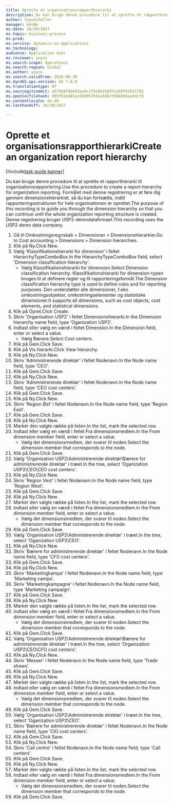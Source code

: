 ```yaml
--- 
title: Oprette et organisationsrapporthierarki
description: Du kan bruge denne procedure til at oprette et rapporthierarki til organisationsrapportering.
author: YuyuScheller
manager: AnnBe
ms.date: 10/30/2017
ms.topic: business-process
ms.prod: 
ms.service: dynamics-ax-applications
ms.technology: 
audience: Application User
ms.reviewer: yuyus
ms.search.scope: Operations
ms.search.region: Global
ms.author: yuyus
ms.search.validFrom: 2016-06-30
ms.dyn365.ops.version: AX 7.0.0
ms.translationtype: HT
ms.sourcegitcommit: e57db8f4b692aa9c27916625897e268f63031782
ms.openlocfilehash: 995f61bd82ac08d057b41a6db735b6695aa34c33
ms.contentlocale: da-dk
ms.lasthandoff: 10/30/2017

---
```

# <a name="create-an-organization-report-hierarchy"></a><span data-ttu-id="e8bd5-103">Oprette et organisationsrapporthierarki</span><span class="sxs-lookup"><span data-stu-id="e8bd5-103">Create an organization report hierarchy</span></span>

[!include[task guide banner](../../includes/task-guide-banner.md)]

<span data-ttu-id="e8bd5-104">Du kan bruge denne procedure til at oprette et rapporthierarki til organisationsrapportering.</span><span class="sxs-lookup"><span data-stu-id="e8bd5-104">Use this procedure to create a report hierarchy for organization reporting.</span></span> <span data-ttu-id="e8bd5-105">Formålet med denne registrering er at føre dig gennem dimensionshierarkiet, så du kan fortsætte, indtil rapporteringsstrukturen for hele organisationen er oprettet.</span><span class="sxs-lookup"><span data-stu-id="e8bd5-105">The purpose of this recording is to guide you through the dimension hierarchy so that you can continue until the whole organization reporting structure is created.</span></span> <span data-ttu-id="e8bd5-106">Denne registrering bruger USP2-demodatafirmaet.</span><span class="sxs-lookup"><span data-stu-id="e8bd5-106">This recording uses the USP2 demo data company.</span></span>

1. <span data-ttu-id="e8bd5-107">Gå til Omkostningsregnskab > Dimensioner > Dimensionshierarkier.</span><span class="sxs-lookup"><span data-stu-id="e8bd5-107">Go to Cost accounting > Dimensions > Dimension hierarchies.</span></span>
2. <span data-ttu-id="e8bd5-108">Klik på Ny.</span><span class="sxs-lookup"><span data-stu-id="e8bd5-108">Click New.</span></span>
3. <span data-ttu-id="e8bd5-109">Vælg 'Klassifikationshierarki for dimension' i feltet HierarchyTypeComboBox.</span><span class="sxs-lookup"><span data-stu-id="e8bd5-109">In the HierarchyTypeComboBox field, select 'Dimension classification hierarchy'.</span></span>
    * <span data-ttu-id="e8bd5-110">Vælg Klassifikationshierarki for dimension.</span><span class="sxs-lookup"><span data-stu-id="e8bd5-110">Select Dimension classification hierarchy.</span></span> <span data-ttu-id="e8bd5-111">Klassifikationshierarki for dimension-typen bruges til at definere regler og til rapporteringsformål.</span><span class="sxs-lookup"><span data-stu-id="e8bd5-111">The Dimension classification hierarchy type is used to define rules and for reporting purposes.</span></span> <span data-ttu-id="e8bd5-112">Den understøtter alle dimensioner, f.eks. omkostningsobjekter, omkostningselementer og statistiske dimensioner.</span><span class="sxs-lookup"><span data-stu-id="e8bd5-112">It supports all dimensions, such as cost objects, cost elements, and statistical dimensions.</span></span>  
4. <span data-ttu-id="e8bd5-113">Klik på Opret.</span><span class="sxs-lookup"><span data-stu-id="e8bd5-113">Click Create.</span></span>
5. <span data-ttu-id="e8bd5-114">Skriv 'Organisation USP2' i feltet Dimensionshierarki.</span><span class="sxs-lookup"><span data-stu-id="e8bd5-114">In the Dimension hierarchy name field, type 'Oganization USP2'.</span></span>
6. <span data-ttu-id="e8bd5-115">Indtast eller vælg en værdi i feltet Dimension.</span><span class="sxs-lookup"><span data-stu-id="e8bd5-115">In the Dimension field, enter or select a value.</span></span>
    * <span data-ttu-id="e8bd5-116">Vælg Bærere.</span><span class="sxs-lookup"><span data-stu-id="e8bd5-116">Select Cost centers.</span></span>  
7. <span data-ttu-id="e8bd5-117">Klik på Gem.</span><span class="sxs-lookup"><span data-stu-id="e8bd5-117">Click Save.</span></span>
8. <span data-ttu-id="e8bd5-118">Klik på Vis hierarki.</span><span class="sxs-lookup"><span data-stu-id="e8bd5-118">Click View hierarchy.</span></span>
9. <span data-ttu-id="e8bd5-119">Klik på Ny.</span><span class="sxs-lookup"><span data-stu-id="e8bd5-119">Click New.</span></span>
10. <span data-ttu-id="e8bd5-120">Skriv 'Administrerende direktør' i feltet Nodenavn.</span><span class="sxs-lookup"><span data-stu-id="e8bd5-120">In the Node name field, type 'CEO'.</span></span>
11. <span data-ttu-id="e8bd5-121">Klik på Gem.</span><span class="sxs-lookup"><span data-stu-id="e8bd5-121">Click Save.</span></span>
12. <span data-ttu-id="e8bd5-122">Klik på Ny.</span><span class="sxs-lookup"><span data-stu-id="e8bd5-122">Click New.</span></span>
13. <span data-ttu-id="e8bd5-123">Skriv 'Administrerende direktør' i feltet Nodenavn.</span><span class="sxs-lookup"><span data-stu-id="e8bd5-123">In the Node name field, type 'CEO cost centers'.</span></span>
14. <span data-ttu-id="e8bd5-124">Klik på Gem.</span><span class="sxs-lookup"><span data-stu-id="e8bd5-124">Click Save.</span></span>
15. <span data-ttu-id="e8bd5-125">Klik på Ny.</span><span class="sxs-lookup"><span data-stu-id="e8bd5-125">Click New.</span></span>
16. <span data-ttu-id="e8bd5-126">Skriv 'Region Øst' i feltet Nodenavn.</span><span class="sxs-lookup"><span data-stu-id="e8bd5-126">In the Node name field, type 'Region East'.</span></span>
17. <span data-ttu-id="e8bd5-127">Klik på Gem.</span><span class="sxs-lookup"><span data-stu-id="e8bd5-127">Click Save.</span></span>
18. <span data-ttu-id="e8bd5-128">Klik på Ny.</span><span class="sxs-lookup"><span data-stu-id="e8bd5-128">Click New.</span></span>
19. <span data-ttu-id="e8bd5-129">Markér den valgte række på listen.</span><span class="sxs-lookup"><span data-stu-id="e8bd5-129">In the list, mark the selected row.</span></span>
20. <span data-ttu-id="e8bd5-130">Indtast eller vælg en værdi i feltet Fra dimensionsmedlem.</span><span class="sxs-lookup"><span data-stu-id="e8bd5-130">In the From dimension member field, enter or select a value.</span></span>
    * <span data-ttu-id="e8bd5-131">Vælg det dimensionsmedlem, der svarer til noden.</span><span class="sxs-lookup"><span data-stu-id="e8bd5-131">Select the dimension member that corresponds to the node.</span></span>  
21. <span data-ttu-id="e8bd5-132">Klik på Gem.</span><span class="sxs-lookup"><span data-stu-id="e8bd5-132">Click Save.</span></span>
22. <span data-ttu-id="e8bd5-133">Vælg 'Organisation USP2\Administrerende direktør\Bærere for administrerende direktør' i træet.</span><span class="sxs-lookup"><span data-stu-id="e8bd5-133">In the tree, select 'Oganization USP2\CEO\CEO cost centers'.</span></span>
23. <span data-ttu-id="e8bd5-134">Klik på Ny.</span><span class="sxs-lookup"><span data-stu-id="e8bd5-134">Click New.</span></span>
24. <span data-ttu-id="e8bd5-135">Skriv 'Region Vest' i feltet Nodenavn.</span><span class="sxs-lookup"><span data-stu-id="e8bd5-135">In the Node name field, type 'Region West'.</span></span>
25. <span data-ttu-id="e8bd5-136">Klik på Gem.</span><span class="sxs-lookup"><span data-stu-id="e8bd5-136">Click Save.</span></span>
26. <span data-ttu-id="e8bd5-137">Klik på Ny.</span><span class="sxs-lookup"><span data-stu-id="e8bd5-137">Click New.</span></span>
27. <span data-ttu-id="e8bd5-138">Markér den valgte række på listen.</span><span class="sxs-lookup"><span data-stu-id="e8bd5-138">In the list, mark the selected row.</span></span>
28. <span data-ttu-id="e8bd5-139">Indtast eller vælg en værdi i feltet Fra dimensionsmedlem.</span><span class="sxs-lookup"><span data-stu-id="e8bd5-139">In the From dimension member field, enter or select a value.</span></span>
    * <span data-ttu-id="e8bd5-140">Vælg det dimensionsmedlem, der svarer til noden.</span><span class="sxs-lookup"><span data-stu-id="e8bd5-140">Select the dimension member that corresponds to the node.</span></span>  
29. <span data-ttu-id="e8bd5-141">Klik på Gem.</span><span class="sxs-lookup"><span data-stu-id="e8bd5-141">Click Save.</span></span>
30. <span data-ttu-id="e8bd5-142">Vælg 'Organisation USP2\Administrerende direktør' i træet.</span><span class="sxs-lookup"><span data-stu-id="e8bd5-142">In the tree, select 'Oganization USP2\CEO'.</span></span>
31. <span data-ttu-id="e8bd5-143">Klik på Ny.</span><span class="sxs-lookup"><span data-stu-id="e8bd5-143">Click New.</span></span>
32. <span data-ttu-id="e8bd5-144">Skriv 'Bærere for administrerende direktør' i feltet Nodenavn.</span><span class="sxs-lookup"><span data-stu-id="e8bd5-144">In the Node name field, type 'CFO cost centers'.</span></span>
33. <span data-ttu-id="e8bd5-145">Klik på Gem.</span><span class="sxs-lookup"><span data-stu-id="e8bd5-145">Click Save.</span></span>
34. <span data-ttu-id="e8bd5-146">Klik på Ny.</span><span class="sxs-lookup"><span data-stu-id="e8bd5-146">Click New.</span></span>
35. <span data-ttu-id="e8bd5-147">Skriv 'Marketingkampa' i feltet Nodenavn.</span><span class="sxs-lookup"><span data-stu-id="e8bd5-147">In the Node name field, type 'Marketing campa'.</span></span>
36. <span data-ttu-id="e8bd5-148">Skriv 'Marketingkampagne' i feltet Nodenavn.</span><span class="sxs-lookup"><span data-stu-id="e8bd5-148">In the Node name field, type 'Marketing campaign'.</span></span>
37. <span data-ttu-id="e8bd5-149">Klik på Gem.</span><span class="sxs-lookup"><span data-stu-id="e8bd5-149">Click Save.</span></span>
38. <span data-ttu-id="e8bd5-150">Klik på Ny.</span><span class="sxs-lookup"><span data-stu-id="e8bd5-150">Click New.</span></span>
39. <span data-ttu-id="e8bd5-151">Markér den valgte række på listen.</span><span class="sxs-lookup"><span data-stu-id="e8bd5-151">In the list, mark the selected row.</span></span>
40. <span data-ttu-id="e8bd5-152">Indtast eller vælg en værdi i feltet Fra dimensionsmedlem.</span><span class="sxs-lookup"><span data-stu-id="e8bd5-152">In the From dimension member field, enter or select a value.</span></span>
    * <span data-ttu-id="e8bd5-153">Vælg det dimensionsmedlem, der svarer til noden.</span><span class="sxs-lookup"><span data-stu-id="e8bd5-153">Select the dimension member that corresponds to the node.</span></span>  
41. <span data-ttu-id="e8bd5-154">Klik på Gem.</span><span class="sxs-lookup"><span data-stu-id="e8bd5-154">Click Save.</span></span>
42. <span data-ttu-id="e8bd5-155">Vælg 'Organisation USP2\Administrerende direktør\Bærere for administrerende direktør' i træet.</span><span class="sxs-lookup"><span data-stu-id="e8bd5-155">In the tree, select 'Organization USP2\CEO\CFO cost centers'.</span></span>
43. <span data-ttu-id="e8bd5-156">Klik på Ny.</span><span class="sxs-lookup"><span data-stu-id="e8bd5-156">Click New.</span></span>
44. <span data-ttu-id="e8bd5-157">Skriv 'Messer' i feltet Nodenavn.</span><span class="sxs-lookup"><span data-stu-id="e8bd5-157">In the Node name field, type 'Trade shows'.</span></span>
45. <span data-ttu-id="e8bd5-158">Klik på Gem.</span><span class="sxs-lookup"><span data-stu-id="e8bd5-158">Click Save.</span></span>
46. <span data-ttu-id="e8bd5-159">Klik på Ny.</span><span class="sxs-lookup"><span data-stu-id="e8bd5-159">Click New.</span></span>
47. <span data-ttu-id="e8bd5-160">Markér den valgte række på listen.</span><span class="sxs-lookup"><span data-stu-id="e8bd5-160">In the list, mark the selected row.</span></span>
48. <span data-ttu-id="e8bd5-161">Indtast eller vælg en værdi i feltet Fra dimensionsmedlem.</span><span class="sxs-lookup"><span data-stu-id="e8bd5-161">In the From dimension member field, enter or select a value.</span></span>
    * <span data-ttu-id="e8bd5-162">Vælg det dimensionsmedlem, der svarer til noden.</span><span class="sxs-lookup"><span data-stu-id="e8bd5-162">Select the dimension member that corresponds to the node.</span></span>  
49. <span data-ttu-id="e8bd5-163">Klik på Gem.</span><span class="sxs-lookup"><span data-stu-id="e8bd5-163">Click Save.</span></span>
50. <span data-ttu-id="e8bd5-164">Vælg 'Organisation USP2\Administrerende direktør' i træet.</span><span class="sxs-lookup"><span data-stu-id="e8bd5-164">In the tree, select 'Oganization USP2\CEO'.</span></span>
51. <span data-ttu-id="e8bd5-165">Skriv 'Bærere for administrerende direktør' i feltet Nodenavn.</span><span class="sxs-lookup"><span data-stu-id="e8bd5-165">In the Node name field, type 'CIO cost centers'.</span></span>
52. <span data-ttu-id="e8bd5-166">Klik på Gem.</span><span class="sxs-lookup"><span data-stu-id="e8bd5-166">Click Save.</span></span>
53. <span data-ttu-id="e8bd5-167">Klik på Ny.</span><span class="sxs-lookup"><span data-stu-id="e8bd5-167">Click New.</span></span>
54. <span data-ttu-id="e8bd5-168">Skriv 'Call centre' i feltet Nodenavn.</span><span class="sxs-lookup"><span data-stu-id="e8bd5-168">In the Node name field, type 'Call centers'.</span></span>
55. <span data-ttu-id="e8bd5-169">Klik på Gem.</span><span class="sxs-lookup"><span data-stu-id="e8bd5-169">Click Save.</span></span>
56. <span data-ttu-id="e8bd5-170">Klik på Ny.</span><span class="sxs-lookup"><span data-stu-id="e8bd5-170">Click New.</span></span>
57. <span data-ttu-id="e8bd5-171">Markér den valgte række på listen.</span><span class="sxs-lookup"><span data-stu-id="e8bd5-171">In the list, mark the selected row.</span></span>
58. <span data-ttu-id="e8bd5-172">Indtast eller vælg en værdi i feltet Fra dimensionsmedlem.</span><span class="sxs-lookup"><span data-stu-id="e8bd5-172">In the From dimension member field, enter or select a value.</span></span>
    * <span data-ttu-id="e8bd5-173">Vælg det dimensionsmedlem, der svarer til noden.</span><span class="sxs-lookup"><span data-stu-id="e8bd5-173">Select the dimension member that corresponds to the node.</span></span>  
59. <span data-ttu-id="e8bd5-174">Klik på Gem.</span><span class="sxs-lookup"><span data-stu-id="e8bd5-174">Click Save.</span></span>


